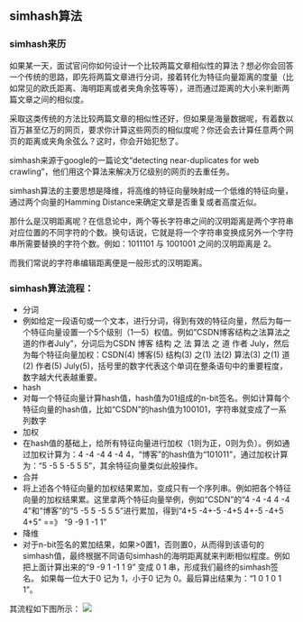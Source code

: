 ## simhash算法

### simhash来历

如果某一天，面试官问你如何设计一个比较两篇文章相似性的算法？想必你会回答一个传统的思路，即先将两篇文章进行分词，接着转化为特征向量距离的度量（比如常见的欧氏距离、海明距离或者夹角余弦等等），进而通过距离的大小来判断两篇文章之间的相似度。

采取这类传统的方法比较两篇文章的相似性还好，但如果是海量数据呢，有着数以百万甚至亿万的网页，要求你计算这些网页的相似度呢？你还会去计算任意两个网页的距离或夹角余弦么？这时，你会开始犯愁了。

simhash来源于google的一篇论文“detecting near-duplicates for web crawling”，他们用这个算法来解决万亿级别的网页的去重任务。

simhash算法的主要思想是降维，将高维的特征向量映射成一个低维的特征向量，通过两个向量的Hamming Distance来确定文章是否重复或者高度近似。

那什么是汉明距离呢？在信息论中，两个等长字符串之间的汉明距离是两个字符串对应位置的不同字符的个数。换句话说，它就是将一个字符串变换成另外一个字符串所需要替换的字符个数。例如：1011101 与 1001001 之间的汉明距离是 2。

而我们常说的字符串编辑距离便是一般形式的汉明距离。

### simhash算法流程：
 - 分词
- 例如给定一段语句或一个文本，进行分词，得到有效的特征向量，然后为每一个特征向量设置一个5个级别（1—5）权值。例如“CSDN博客结构之法算法之道的作者July”，分词后为CSDN 博客 结构 之 法 算法 之 道 作者 July，然后为每个特征向量加权：CSDN(4) 博客(5) 结构(3) 之(1) 法(2) 算法(3) 之(1) 道(2) 作者(5) July(5)，括号里的数字代表这个单词在整条语句中的重要程度，数字越大代表越重要。
 - hash
- 对每一个特征向量计算hash值，hash值为01组成的n-bit签名。例如计算每个特征向量的hash值，比如“CSDN”的hash值为100101，字符串就变成了一系列数字
 - 加权
- 在hash值的基础上，给所有特征向量进行加权（1则为正，0则为负）。例如通过加权计算为：4 -4 -4 4 -4 4，“博客”的hash值为“101011”，通过加权计算为：“5 -5 5 -5 5 5”，其余特征向量类似此般操作。
 - 合并
- 将上述各个特征向量的加权结果累加，变成只有一个序列串。例如把各个特征向量的加权结果累。这里拿两个特征向量举例，例如“CSDN”的“4 -4 -4 4 -4 4”和“博客”的“5 -5 5 -5 5 5”进行累加，得到“4+5 -4+-5 -4+5 4+-5 -4+5 4+5” ==》 “9 -9 1 -1 1”
 - 降维
- 对于n-bit签名的累加结果，如果>0置1，否则置0，从而得到该语句的simhash值，最终根据不同语句simhash的海明距离就来判断相似程度。例如把上面计算出来的“9 -9 1 -1 1 9” 变成 0 1 串，形成我们最终的simhash签名。 如果每一位大于0 记为 1，小于0 记为 0。最后算出结果为：“1 0 1 0 1 1”。

其流程如下图所示：
![](http://dl.iteye.com/upload/attachment/437426/baf42378-e625-35d2-9a89-471524a355d8.jpg)
